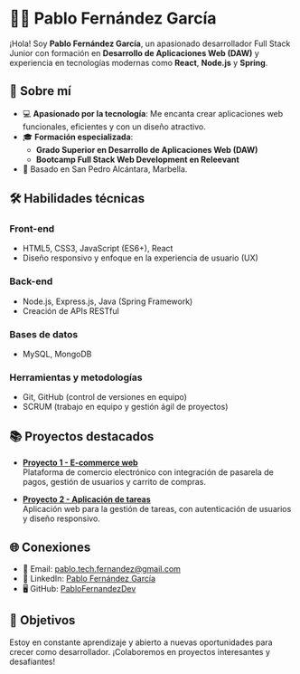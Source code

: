 # 👨‍💻 Pablo Fernández García  

¡Hola! Soy **Pablo Fernández García**, un apasionado desarrollador Full Stack Junior con formación en **Desarrollo de Aplicaciones Web (DAW)** y experiencia en tecnologías modernas como **React**, **Node.js** y **Spring**.  

## 🌟 Sobre mí  
- 💻 **Apasionado por la tecnología**: Me encanta crear aplicaciones web funcionales, eficientes y con un diseño atractivo.  
- 🎓 **Formación especializada**:  
  - **Grado Superior en Desarrollo de Aplicaciones Web (DAW)**  
  - **Bootcamp Full Stack Web Development en Releevant**  
- 📍 Basado en San Pedro Alcántara, Marbella.  

## 🛠️ Habilidades técnicas  
### Front-end  
- HTML5, CSS3, JavaScript (ES6+), React  
- Diseño responsivo y enfoque en la experiencia de usuario (UX)  

### Back-end  
- Node.js, Express.js, Java (Spring Framework)  
- Creación de APIs RESTful  

### Bases de datos  
- MySQL, MongoDB  

### Herramientas y metodologías  
- Git, GitHub (control de versiones en equipo)  
- SCRUM (trabajo en equipo y gestión ágil de proyectos)  

## 📚 Proyectos destacados  
- **[Proyecto 1 - E-commerce web](https://github.com/tu-repo-proyecto1)**  
  Plataforma de comercio electrónico con integración de pasarela de pagos, gestión de usuarios y carrito de compras.  

- **[Proyecto 2 - Aplicación de tareas](https://github.com/tu-repo-proyecto2)**  
  Aplicación web para la gestión de tareas, con autenticación de usuarios y diseño responsivo.  

## 🌐 Conexiones  
- 📧 Email: [pablo.tech.fernandez@gmail.com](mailto:pablo.tech.fernandez@gmail.com)  
- 💼 LinkedIn: [Pablo Fernández García](http://www.linkedin.com/in/pablo-fernandez-garcia-daw)  
- 🖥️ GitHub: [PabloFernandezDev](https://github.com/PabloFernandezDev)  

## 🚀 Objetivos  
Estoy en constante aprendizaje y abierto a nuevas oportunidades para crecer como desarrollador. ¡Colaboremos en proyectos interesantes y desafiantes!  
